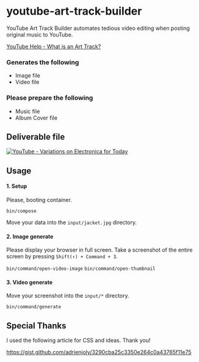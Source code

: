 # youtube-art-track-builder

YouTube Art Track Builder automates tedious video editing when posting original music to YouTube.

[YouTube Help - What is an Art Track?](https://support.google.com/youtube/answer/6007071?hl=en)

### Generates the following

- Image file
- Video file

### Please prepare the following

- Music file
- Album Cover file

## Deliverable file

[![YouTube - Variations on Electronica for Today](https://img.youtube.com/vi/gUQ7W164I3Y/0.jpg)](https://www.youtube.com/watch?v=gUQ7W164I3Y)

## Usage

#### 1. Setup

Please, booting container.

`bin/compose` 

Move your data into the `input/jacket.jpg` directory.

#### 2. Image generate

Please display your browser in full screen.
Take a screenshot of the entire screen by pressing `Shift(↑) + Command + 3`.

`bin/command/open-video-image`
`bin/command/open-thumbnail` 

#### 3. Video generate

Move your screenshot into the `input/*` directory.

`bin/command/generate` 

## Special Thanks

I used the following article for CSS and ideas.
Thank you!

https://gist.github.com/adrienjoly/3290cba25c3350e264c0a43765f11e75
